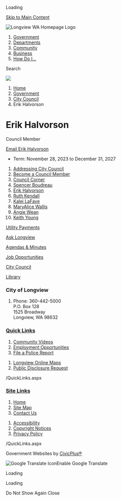 Loading

[Skip to Main Content](https://www.mylongview.com/891/Erik-Halvorson/)

![Longview WA Homepage Logo](https://www.mylongview.com/ImageRepository/Document?documentID=3189)

1. [Government](https://www.mylongview.com/27/Government)
2. [Departments](https://www.mylongview.com/150/Departments)
3. [Community](https://www.mylongview.com/31/Community)
4. [Business](https://www.mylongview.com/35/Business)
5. [How Do I...](https://www.mylongview.com/9/How-Do-I)

Search

![](https://www.mylongview.com/ImageRepository/Document?documentID=3187)

1. [Home](https://www.mylongview.com)
2. [Government](https://www.mylongview.com/27/Government)
3. [City Council](https://www.mylongview.com/497/City-Council)
4. Erik Halvorson

# Erik Halvorson

Council Member

[Email Erik Halvorson](https://www.mylongview.com/FormCenter/Contact-City-Council-26/Contact-Erik-Halvorson-103)

- Term: November 28, 2023 to December 31, 2027

<!--THE END-->

01. [Addressing City Council](https://www.mylongview.com/502/Addressing-City-Council)
02. [Become a Council Member](https://www.mylongview.com/522/Become-a-Council-Member)
03. [Council Corner](https://www.mylongview.com/523/Council-Corner)
04. [Spencer Boudreau](https://www.mylongview.com/Directory.aspx?EID=109)
05. [Erik Halvorson](https://www.mylongview.com/891/Erik-Halvorson)
06. [Ruth Kendall](https://www.mylongview.com/629/Ruth-Kendall)
07. [Kalei LaFave](https://www.mylongview.com/894/Kalei-LaFave)
08. [MaryAlice Wallis](https://www.mylongview.com/518/MaryAlice-Wallis)
09. [Angie Wean](https://www.mylongview.com/Directory.aspx?EID=108)
10. [Keith Young](https://www.mylongview.com/895/Keith-Young)

[Utility Payments](https://www.mylongview.com/402/Utility-Payments)

[Ask Longview](https://www.mylongview.com/593/ASK-Longview)

[Agendas &amp; Minutes](https://www.mylongview.com/129/Agendas-Minutes)

[Job Opportunities](https://www.governmentjobs.com/careers/longviewwa)

[City Council](https://www.mylongview.com/497/City-Council)

[Library](https://www.mylongview.com/743/Library)

### City of Longview

1. Phone: 360-442-5000  
   P.O. Box 128  
   1525 Broadway  
   Longview, WA 98632

### [Quick Links](https://www.mylongview.com/QuickLinks.aspx?CID=37)

1. [Community Videos](https://www.mylongview.com/376/Community-Videos)
2. [Employment Opportunities](https://www.governmentjobs.com/careers/longviewwa)
3. [File a Police Report](https://www.mylongview.com/354/File-a-Police-Report)

<!--THE END-->

1. [Longview Online Maps](https://www.mylongview.com/423/Longview-Online-Maps)
2. [Public Disclosure Request](https://longviewwa.mycusthelp.com/WEBAPP/_rs/supporthome.aspx)

/QuickLinks.aspx

### [Site Links](https://www.mylongview.com/QuickLinks.aspx?CID=79)

1. [Home](https://www.mylongview.com)
2. [Site Map](https://www.mylongview.com/sitemap)
3. [Contact Us](https://www.mylongview.com/directory.aspx)

<!--THE END-->

1. [Accessibility](https://www.mylongview.com/accessibility)
2. [Copyright Notices](https://www.mylongview.com/copyright)
3. [Privacy Policy](https://www.mylongview.com/privacy)

/QuickLinks.aspx

Government Websites by [CivicPlus®](https://connect.civicplus.com/referral)

![Google Translate Icon](https://www.mylongview.com/Assets/Images/GoogleTranslate.gif)Enable Google Translate

Loading

Loading

Do Not Show Again Close